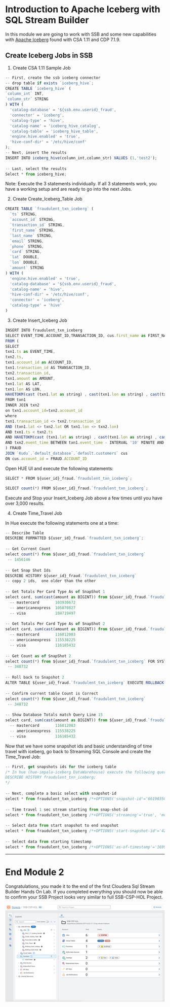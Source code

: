# Introduction to Apache Iceberg with SQL Stream Builder
 
In this module we are going to work with SSB and some new capabilities with [Apache Iceberg](https://iceberg.apache.org/) found with CSA 1.11 and CDP 7.1.9.


## Create Iceberg Jobs in SSB

1. Create CSA 1.11 Sample Job

``` javascript
-- First, create the ssb iceberg connector
-- drop table if exists `iceberg_hive`;
CREATE TABLE `iceberg_hive` (
`column_int` INT,
`column_str` STRING
) WITH (
  'catalog-database' = '${ssb.env.userid}_fraud',
  'connector' = 'iceberg',
  'catalog-type' = 'hive',
  'catalog-name' = 'iceberg_hive_catalog',
  'catalog-table' = 'iceberg_hive_table', 
  'engine.hive.enabled' = 'true',
  'hive-conf-dir' = '/etc/hive/conf'
);
-- Next, insert the results
INSERT INTO iceberg_hive(column_int,column_str) VALUES (1,'test2');

-- Last, select the results
Select * from iceberg_hive;
```
  Note: Execute the 3 statements individually.  If all 3 statements work, you have a working setup and are ready to go into the next Jobs.

2. Create Create_Iceberg_Table Job


``` javascript
CREATE TABLE `fraudulent_txn_iceberg` (
  `ts` STRING,
  `account_id` STRING,
  `transaction_id` STRING,
  `first_name` STRING,
  `last_name` STRING,
  `email` STRING,
  `phone` STRING,
  `card` STRING,
  `lat` DOUBLE,
  `lon` DOUBLE,
  `amount` STRING
) WITH (
  'engine.hive.enabled' = 'true',
  'catalog-database' = '${ssb.env.userid}_fraud',
  'catalog-name' = 'hive',
  'hive-conf-dir' = '/etc/hive/conf',
  'connector' = 'iceberg',
  'catalog-type' = 'hive'
)
```

3. Create Insert_Iceberg Job

``` javascript
INSERT INTO fraudulent_txn_iceberg
SELECT EVENT_TIME,ACCOUNT_ID,TRANSACTION_ID, cus.first_name as FIRST_NAME ,cus.last_name as LAST_NAME,cus.email as EMAIL , cus.phone as PHONE , cus.card as CARD ,LAT, LON, CAST(AMOUNT AS STRING)
FROM (
SELECT
txn1.ts as EVENT_TIME,
txn2.ts,
txn1.account_id as ACCOUNT_ID,
txn1.transaction_id AS TRANSACTION_ID,
txn2.transaction_id,
txn1.amount as AMOUNT,
txn1.lat AS LAT,
txn1.lon AS LON,
HAVETOKM(cast (txn1.lat as string) , cast(txn1.lon as string) , cast(txn2.lat as string) , cast(txn2.lon as string)) as distance
FROM txn1
INNER JOIN txn2
on txn1.account_id=txn2.account_id
where
txn1.transaction_id <> txn2.transaction_id
AND (txn1.lat <> txn2.lat OR txn1.lon <> txn2.lon)
AND txn1.ts < txn2.ts
AND HAVETOKM(cast (txn1.lat as string) , cast(txn1.lon as string) , cast(txn2.lat as string) , cast(txn2.lon as string)) > 1
AND txn2.event_time BETWEEN txn1.event_time - INTERVAL '10' MINUTE AND txn1.event_time
) FRAUD
JOIN `Kudu`.`default_database`.`default.customers` cus
ON cus.account_id = FRAUD.ACCOUNT_ID
```

Open HUE UI and execute the following statements:

```javascript
SELECT * FROM ${user_id}_fraud.`fraudulent_txn_iceberg`;
```
```javascript
SELECT count(*) FROM ${user_id}_fraud.`fraudulent_txn_iceberg`;
```

Execute and Stop your Insert_Iceberg Job above a few times until you have over 3,000 results.


4. Create Time_Travel Job

In Hue execute the following statements one at a time:

``` javascript
-- Describe Table
DESCRIBE FORMATTED ${user_id}_fraud.`fraudulent_txn_iceberg`; 

-- Get Current Count
select count(*) from ${user_id}_fraud.`fraudulent_txn_iceberg`
 -- 1456146

-- Get Snap Shot Ids
DESCRIBE HISTORY ${user_id}_fraud.`fraudulent_txn_iceberg`
-- copy 2 ids,  one older than the other

-- Get Totals Per Card Type As of SnapShot 1 
select card, sum(cast(amount as BIGINT)) from ${user_id}_fraud.`fraudulent_txn_iceberg` FOR SYSTEM_VERSION AS OF 2163411949573389139 GROUP BY card
  -- mastercard       103930672
  -- americanexpress  105070827
  -- visa             104719497

-- Get Totals Per Card Type As of SnapShot 2
select card, sum(cast(amount as BIGINT)) from ${user_id}_fraud.`fraudulent_txn_iceberg` FOR SYSTEM_VERSION AS OF 2013237884718568734 GROUP BY card
  -- mastercard       116812083
  -- americanexpress  115538225
  -- visa             116185432
 
-- Get Count as of SnapShot 2  
select count(*) from ${user_id}_fraud.`fraudulent_txn_iceberg` FOR SYSTEM_VERSION AS OF 2013237884718568734  
 -- 348732
 
-- Roll back to Snapshot 2
ALTER TABLE ${user_id}_fraud.`fraudulent_txn_iceberg` EXECUTE ROLLBACK(2013237884718568734);

-- Confirm current table Count is Correct
select count(*) from ${user_id}_fraud.`fraudulent_txn_iceberg`
 -- 348732
 
-- Show Database Totals match Query Line 15
select card, sum(cast(amount as BIGINT)) from ${user_id}_fraud.`fraudulent_txn_iceberg` GROUP BY card 
  -- mastercard       116812083
  -- americanexpress  115538225
  -- visa             116185432
```

Now that we have some snapshot ids and basic understanding of time travel with iceberg, go back to Streaming SQL Console and create the Time_Travel Job:

``` javascript
-- First, get snapshots ids for the iceberg table
/* In hue (hue-impala-iceberg DataWarehouse) execute the following query to get start-snapshot-id report
DESCRIBE HISTORY fraudulent_txn_iceberg; 
*/

-- Next, complete a basic select with snapshot-id
select * from fraudulent_txn_iceberg /*+OPTIONS('snapshot-id'='6619035083895556755')*/;

-- Time travel 1 sec stream starting from snap-shot-id
select * from fraudulent_txn_iceberg /*+OPTIONS('streaming'='true', 'monitor-interval'='1s', 'start-snapshot-id'='4263825941508588099')*/;

-- Select data from start snapshot to end snapshot
select * from fraudulent_txn_iceberg /*+OPTIONS('start-snapshot-id'='4263825941508588099', 'end-snapshot-id'='3724519465921078641')*/;

-- Select data from starting timestamp
select * from fraudulent_txn_iceberg /*+OPTIONS('as-of-timestamp'='1699425703000')*/;
```
***


# End Module 2

Congratulations, you made it to the end of the first Cloudera Sql Stream Builder Hands On Lab.  If you completed everything you should now be able to confirm your SSB Project looks very similar to full SSB-CSP-HOL Project.

![09.5 Intro to SSB](/Images/09.5_Intro_SSB.png)

